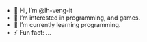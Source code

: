- 👋 Hi, I’m @lh-veng-it
- 👀 I’m interested in programming, and games.
- 🌱 I’m currently learning programming.
- ⚡ Fun fact: ...

<!---
lh-veng-it/lh-veng-it is a ✨ special ✨ repository because its `README.md` (this file) appears on your GitHub profile.
You can click the Preview link to take a look at your changes.
--->
